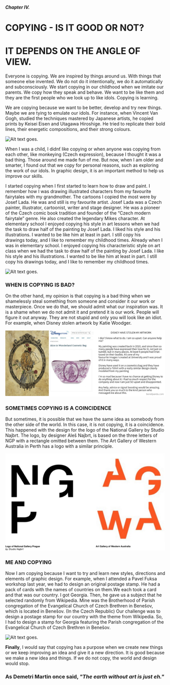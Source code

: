 ##### Chapter IV. #####
# COPYING - IS IT GOOD OR NOT? 
# IT DEPENDS ON THE ANGLE OF VIEW. #

Everyone is copying. We are inspired by things around us. With things that someone else invented. We do not do it intentionally, we do it automatically and subconsciously. We start copying in our childhood when we imitate our parents. We copy how they speak and behave. We want to be like them and they are the first people who we look up to like idols. Copying is learning.

We are copying because we want to be better, develop and try new things. Maybe we are tying to emulate our idols. For instance, when Vincent Van Gogh, studied the techniques mastered by Japanese artists, he copied prints by Keisei Eisen and Utagawa Hiroshige. He tried to replicate their bold lines, their energetic compositions, and their strong colours.

<img alt = "Alt text goes." src= "./img/Vin.png">

When I was a child, I didnť like copying or when anyone was copying from each other, like  monkeying (Czech expression), because I thought it was a bad thing. Those around me made fun of me. But now, when I am older and smarter, I found out that we copy for personal reasons, such as exploring the work of our idols. In graphic design, it is an important method to help us improve our skills.

I started copying when I first started to learn how to draw and paint. I remember how I was drawing illustrated characters from my favourite fairytales with my grandmother. The cartoons I copied the most were by Josef Lada. He was and still is my favourite artist. Josef Lada was a Czech painter, illustrator, cartoonist, writer and stage designer. He was a pioneer of the Czech comic book tradition and founder of the “Czech modern fairytale” genre. He also created the legendary Mikes character. At elementary school I enjoyed copying his style in art lessons when we had the task to draw half of the painting by Josef Lada. I liked his style and his illustrations. I wanted to be like him at least in part. I still copy his drawings today, and I like to remember my childhood times. Already when I was in elementary school. I enjoyed copying his characteristic style on art class when we had the task to draw half of the painting by Josef Lada. I like his style and his illustrations. I wanted to be like him at least in part. 
I still copy his drawings today, and I like to remember my childhood times.

<img alt = "Alt text goes." src= "./img/Josef Lada English.png">

### WHEN IS COPYING IS BAD? ###
On the other hand, my opinion is that copying is a bad thing when we shamelessly steal something from someone and consider it our work or masterpiece. Once we do that, we should admit what our inspiration was. It is a shame when we do not admit it and pretend it is our work. People will figure it out anyway. They are not stupid and only you will look like an idiot. For example, when Disney stolen artwork by Katie Woodger.

<img alt = "Alt text goes." src= "./img/Disney.png">

### SOMETIMES COPYING IS A COINCIDENCE ###
But sometimes, it is possible that we have the same idea as somebody from the other side of the world. In this case, it is not copying, it is a coincidence. This happened with the design for the logo of the National Gallery by Studio Najbrt. The logo, by designer Aleš Najbrt, is based on the three letters of NGP with a rectangle omitted between them. The Art Gallery of Western Australia in Perth has a logo with a similar principle.

<img alt = "Alt text goes." src= "./img/galerie.png">

### ME AND COPYING ###
Now I am copying because I want to try and learn new styles, directions and elements of graphic design. For example, when I attended a Pavel Fuksa workshop last year, we had to design an original postage stamp. He had a pack of cards with the names of countries on them.We each took a card and that was our country. I got Georgia. Then, he gave us a subject that he selected randomly from Wikipedia. Mine was the Brotherhood of Parish congregation of the Evangelical Church of Czech Brethren in Benešov, which is located in Benešov. (In the Czech Republic) Our challenge was to design a postage stamp for our country with the theme from Wikipedia. So, I had to design a stamp for Georgia featuring the Parish congregation of the Evangelical Church of Czech Brethren in Benešov.

<img alt = "Alt text goes." src= "./img/Znamky.png">

**Finally**, I would say that copying has a purpose when we create new things or we keep improving an idea and give it a new direction. It is good because we make a new idea and things.
If we do not copy, the world and design would stop.

### As Demetri Martin once said, *"The earth without art is just eh."* ###





